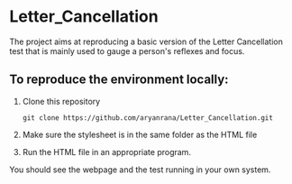 # Letter_Cancellation

The project aims at reproducing a basic version of the Letter Cancellation test that is mainly used to gauge a person's reflexes
and focus.

## To reproduce the environment locally:
1. Clone this repository 

    ```git clone https://github.com/aryanrana/Letter_Cancellation.git```
    
2. Make sure the stylesheet is in the same folder as the HTML file 

3. Run the HTML file in an appropriate program.
  
You should see the webpage and the test running in your own system.
